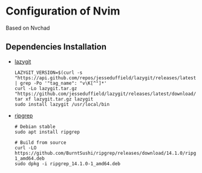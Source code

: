 # Configuration of Nvim

Based on Nvchad

## Dependencies Installation

- [lazygit](https://github.com/jesseduffield/lazygit)
    ```
    LAZYGIT_VERSION=$(curl -s "https://api.github.com/repos/jesseduffield/lazygit/releases/latest" | grep -Po '"tag_name": "v\K[^"]*'
    curl -Lo lazygit.tar.gz "https://github.com/jesseduffield/lazygit/releases/latest/download/lazygit_${LAZYGIT_VERSION}_Linux_x86_64.tar.gz
    tar xf lazygit.tar.gz lazygit
    sudo install lazygit /usr/local/bin
    ```
- [ripgrep](https://github.com/BurntSushi/ripgrep)
  ```
  # Debian stable
  sudo apt install ripgrep
  
  # Build from source
  curl -LO https://github.com/BurntSushi/ripgrep/releases/download/14.1.0/ripgrep_14.1.0-1_amd64.deb
  sudo dpkg -i ripgrep_14.1.0-1_amd64.deb
  ```
